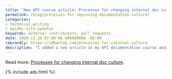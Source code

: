 ```yaml
---
title: "New API course article: Processes for changing internal doc culture"
permalink: /blog/processes-for-improving-documentation-culture/
categories:
- technical-writing
- apidoc-site-updates
keywords: external contributors, pull requests
date: 2020-11-26 07:00:00.000000000 -08:00
rebrandly: https://idbwrtng.com/processes-for-internal-culture
description: "I added a new article in my API documentation course about processes for changing internal doc culture. One of the most influential aspects that will determine your experience as a technical writer is the company's documentation culture and environment. If you find yourself in an organization with a poor documentation culture, it can be difficult if not impossible to change it. Poor documentation culture/environments lead to a high turnover on doc teams, loss of motivation for existing writers (especially as their colleagues constantly leave, which increases the workload), and contributes to a downward spiral of tasks you can never quite get a handle on. In this topic, I outline six strategies you can implement to influence change in your company's documentation culture."
---
```


Read more: [Processes for changing internal doc culture](/learnapidoc/docapis_changing_internal_doc_culture.html).

{% include ads.html %}

